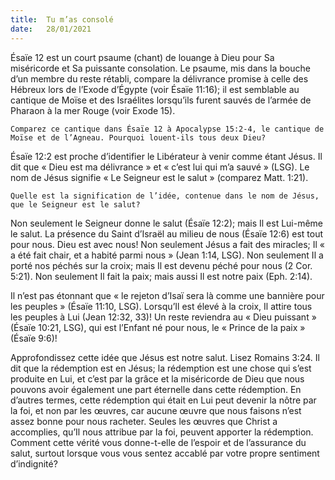 ```yaml
---
title:  Tu m’as consolé
date:   28/01/2021
---
```


Ésaïe 12 est un court psaume (chant) de louange à Dieu pour Sa miséricorde et Sa puissante consolation. Le psaume, mis dans la bouche d’un membre du reste rétabli, compare la délivrance promise à celle des Hébreux lors de l’Exode d’Égypte (voir Ésaïe 11:16); il est semblable au cantique de Moïse et des Israélites lorsqu’ils furent sauvés de l’armée de Pharaon à la mer Rouge (voir Exode 15).

`Comparez ce cantique dans Ésaïe 12 à Apocalypse 15:2-4, le cantique de Moïse et de l’Agneau. Pourquoi louent-ils tous deux Dieu?`

Ésaïe 12:2 est proche d’identifier le Libérateur à venir comme étant Jésus. Il dit que « Dieu est ma délivrance » et « c’est lui qui m’a sauvé » (LSG). Le nom de Jésus signifie « Le Seigneur est le salut » (comparez Matt. 1:21).

`Quelle est la signification de l’idée, contenue dans le nom de Jésus, que le Seigneur est le salut?`

Non seulement le Seigneur donne le salut (Ésaïe 12:2); mais Il est Lui-même le salut. La présence du Saint d’Israël au milieu de nous (Ésaïe 12:6) est tout pour nous. Dieu est avec nous! Non seulement Jésus a fait des miracles; Il « a été fait chair, et a habité parmi nous » (Jean 1:14, LSG). Non seulement Il a porté nos péchés sur la croix; mais Il est devenu péché pour nous (2 Cor. 5:21). Non seulement Il fait la paix; mais aussi Il est notre paix (Eph. 2:14).

Il n’est pas étonnant que « le rejeton d’Isaï sera là comme une bannière pour les peuples » (Ésaïe 11:10, LSG). Lorsqu’Il est élevé à la croix, Il attire tous les peuples à Lui (Jean 12:32, 33)! Un reste reviendra au « Dieu puissant » (Ésaïe 10:21, LSG), qui est l’Enfant né pour nous, le « Prince de la paix » (Ésaïe 9:6)!

Approfondissez cette idée que Jésus est notre salut. Lisez Romains 3:24. Il dit que la rédemption est en Jésus; la rédemption est une chose qui s’est produite en Lui, et c’est par la grâce et la miséricorde de Dieu que nous pouvons avoir également une part éternelle dans cette rédemption. En d’autres termes, cette rédemption qui était en Lui peut devenir la nôtre par la foi, et non par les œuvres, car aucune œuvre que nous faisons n’est assez bonne pour nous racheter. Seules les œuvres que Christ a accomplies, qu’Il nous attribue par la foi, peuvent apporter la rédemption. Comment cette vérité vous donne-t-elle de l’espoir et de l’assurance du salut, surtout lorsque vous vous sentez accablé par votre propre sentiment d’indignité?